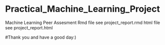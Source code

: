 # Practical_Machine_Learning_Project
Machine Learning Peer Assesment
Rmd file see project_report.rmd
html file see project_report.html

#Thank you and have a good day:)
